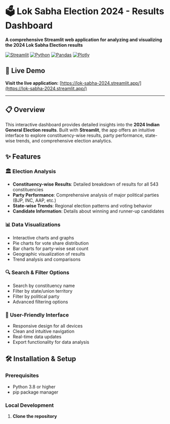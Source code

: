 # 🗳️ Lok Sabha Election 2024 - Results Dashboard

**A comprehensive Streamlit web application for analyzing and visualizing the 2024 Lok Sabha Election results**

[![Streamlit](https://img.shields.io/badge/Streamlit-FF4B4B?style=for-the-badge&logo=streamlit&logoColor=white)](https://streamlit.io/)
[![Python](https://img.shields.io/badge/Python-3776AB?style=for-the-badge&logo=python&logoColor=white)](https://python.org/)
[![Pandas](https://img.shields.io/badge/Pandas-150458?style=for-the-badge&logo=pandas&logoColor=white)](https://pandas.pydata.org/)
[![Plotly](https://img.shields.io/badge/Plotly-3F4F75?style=for-the-badge&logo=plotly&logoColor=white)](https://plotly.com/)

## 🚀 Live Demo

**Visit the live application:** [https://lok-sabha-2024.streamlit.app/](https://lok-sabha-2024.streamlit.app/)

---

## 📋 Overview

This interactive dashboard provides detailed insights into the **2024 Indian General Election results**. Built with **Streamlit**, the app offers an intuitive interface to explore constituency-wise results, party performance, state-wise trends, and comprehensive election analytics.

## ✨ Features

### 🏛️ **Election Analysis**
- **Constituency-wise Results**: Detailed breakdown of results for all 543 constituencies
- **Party Performance**: Comprehensive analysis of major political parties (BJP, INC, AAP, etc.)
- **State-wise Trends**: Regional election patterns and voting behavior
- **Candidate Information**: Details about winning and runner-up candidates

### 📊 **Data Visualizations**
- Interactive charts and graphs
- Pie charts for vote share distribution
- Bar charts for party-wise seat count
- Geographic visualization of results
- Trend analysis and comparisons

### 🔍 **Search & Filter Options**
- Search by constituency name
- Filter by state/union territory
- Filter by political party
- Advanced filtering options

### 📱 **User-Friendly Interface**
- Responsive design for all devices
- Clean and intuitive navigation
- Real-time data updates
- Export functionality for data analysis

## 🛠️ Installation & Setup

### Prerequisites
- Python 3.8 or higher
- pip package manager

### Local Development

1. **Clone the repository**
